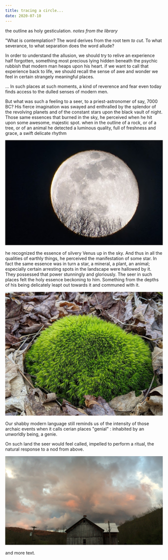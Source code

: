```yaml
---
title: tracing a circle...
date: 2020-07-10
---
```


the outline as holy gesticulation. _notes from the library_

"What is contemplation?
The word derives from the root tem _to cut_. To what severance, to what separation does the word allude?

In order to understand the allusion, we should try to relive an experience half forgotten, something most precious lying hidden beneath the psychic rubbish that modern man heaps upon his heart. if we want to call that experience back to life, we should recall the sense of awe and wonder we feel in certain strangely meaningful places.

... In such places at such moments, a kind of reverence and fear even today finds access to the dulled senses of modern men. 

But what was such a feeling to a seer, to a priest-astronomer of say, 7000 BC?
His fierce imagination was swayed and enthralled by the splendor of the revolving planets and of the constant stars upon the black vault of night. Those same essences that burned in the sky, he perceived when he hit upon some awesome, majestic spot. when in the outline of a rock, or of a tree, or of an animal he detected a luminous quality, full of freshness and grace, a swift delicate rhythm 

<img src="/images/moon2.jpg" class="img-100">

he recognized the essence of silvery Venus up in the sky. And thus in all the qualities of earthly things, he perceived the manifestation of some star. In fact the same essence was in turn a star, a mineral, a plant, an animal; especially certain arresting spots in the landscape were hallowed by it. They possessed that power stunningly and gloriously. The seer in such places felt the holy essence beckoning to him. Something from the depths of his being delicately leapt out towards it and communed with it.

<img src="/images/moss.jpg" class="img-100">

Our shabby modern language still reminds us of the intensity of those archaic events when it calls cerian places "genial" : inhabited by an unworldly being, a genie.

On such land the seer would feel called, impelled to perform a ritual, the natural response to a nod from above. 



<img src="/images/barn.jpg" class="img-100">

and more text.

